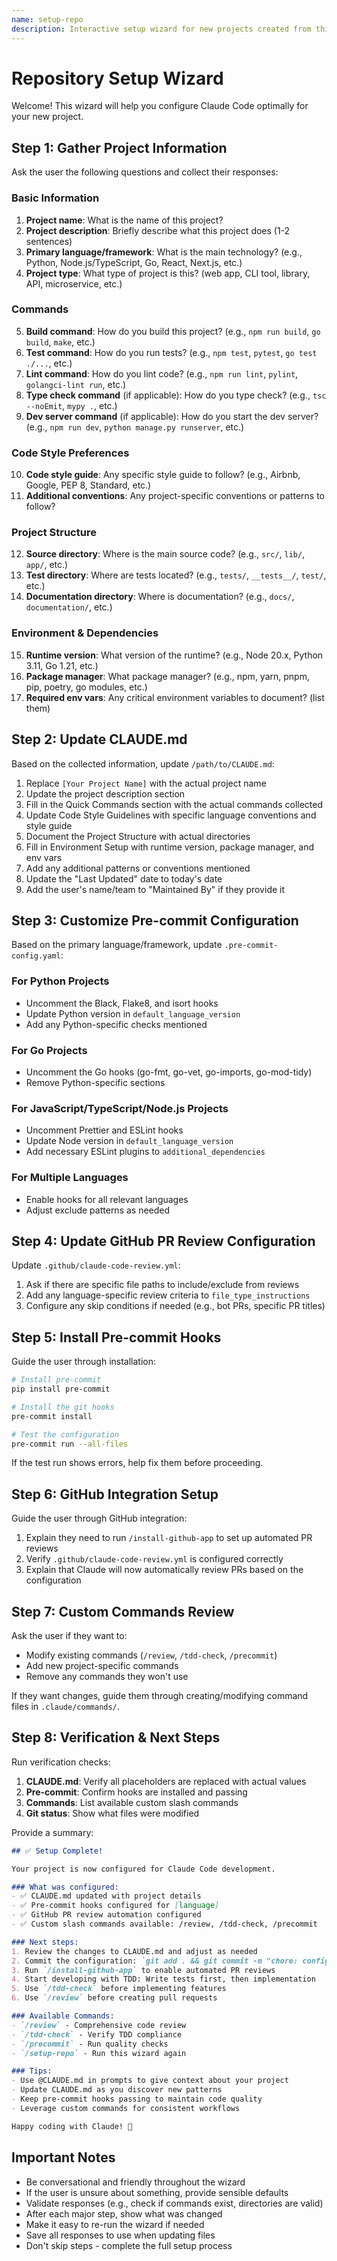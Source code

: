 ```yaml
---
name: setup-repo
description: Interactive setup wizard for new projects created from this template
---
```


# Repository Setup Wizard

Welcome! This wizard will help you configure Claude Code optimally for your new project.

## Step 1: Gather Project Information

Ask the user the following questions and collect their responses:

### Basic Information

1. **Project name**: What is the name of this project?
2. **Project description**: Briefly describe what this project does (1-2 sentences)
3. **Primary language/framework**: What is the main technology? (e.g., Python, Node.js/TypeScript, Go, React, Next.js, etc.)
4. **Project type**: What type of project is this? (web app, CLI tool, library, API, microservice, etc.)

### Commands

5. **Build command**: How do you build this project? (e.g., `npm run build`, `go build`, `make`, etc.)
6. **Test command**: How do you run tests? (e.g., `npm test`, `pytest`, `go test ./...`, etc.)
7. **Lint command**: How do you lint code? (e.g., `npm run lint`, `pylint`, `golangci-lint run`, etc.)
8. **Type check command** (if applicable): How do you type check? (e.g., `tsc --noEmit`, `mypy .`, etc.)
9. **Dev server command** (if applicable): How do you start the dev server? (e.g., `npm run dev`, `python manage.py runserver`, etc.)

### Code Style Preferences

10. **Code style guide**: Any specific style guide to follow? (e.g., Airbnb, Google, PEP 8, Standard, etc.)
11. **Additional conventions**: Any project-specific conventions or patterns to follow?

### Project Structure

12. **Source directory**: Where is the main source code? (e.g., `src/`, `lib/`, `app/`, etc.)
13. **Test directory**: Where are tests located? (e.g., `tests/`, `__tests__/`, `test/`, etc.)
14. **Documentation directory**: Where is documentation? (e.g., `docs/`, `documentation/`, etc.)

### Environment & Dependencies

15. **Runtime version**: What version of the runtime? (e.g., Node 20.x, Python 3.11, Go 1.21, etc.)
16. **Package manager**: What package manager? (e.g., npm, yarn, pnpm, pip, poetry, go modules, etc.)
17. **Required env vars**: Any critical environment variables to document? (list them)

## Step 2: Update CLAUDE.md

Based on the collected information, update `/path/to/CLAUDE.md`:

1. Replace `[Your Project Name]` with the actual project name
2. Update the project description section
3. Fill in the Quick Commands section with the actual commands collected
4. Update Code Style Guidelines with specific language conventions and style guide
5. Document the Project Structure with actual directories
6. Fill in Environment Setup with runtime version, package manager, and env vars
7. Add any additional patterns or conventions mentioned
8. Update the "Last Updated" date to today's date
9. Add the user's name/team to "Maintained By" if they provide it

## Step 3: Customize Pre-commit Configuration

Based on the primary language/framework, update `.pre-commit-config.yaml`:

### For Python Projects

- Uncomment the Black, Flake8, and isort hooks
- Update Python version in `default_language_version`
- Add any Python-specific checks mentioned

### For Go Projects

- Uncomment the Go hooks (go-fmt, go-vet, go-imports, go-mod-tidy)
- Remove Python-specific sections

### For JavaScript/TypeScript/Node.js Projects

- Uncomment Prettier and ESLint hooks
- Update Node version in `default_language_version`
- Add necessary ESLint plugins to `additional_dependencies`

### For Multiple Languages

- Enable hooks for all relevant languages
- Adjust exclude patterns as needed

## Step 4: Update GitHub PR Review Configuration

Update `.github/claude-code-review.yml`:

1. Ask if there are specific file paths to include/exclude from reviews
2. Add any language-specific review criteria to `file_type_instructions`
3. Configure any skip conditions if needed (e.g., bot PRs, specific PR titles)

## Step 5: Install Pre-commit Hooks

Guide the user through installation:

```bash
# Install pre-commit
pip install pre-commit

# Install the git hooks
pre-commit install

# Test the configuration
pre-commit run --all-files
```

If the test run shows errors, help fix them before proceeding.

## Step 6: GitHub Integration Setup

Guide the user through GitHub integration:

1. Explain they need to run `/install-github-app` to set up automated PR reviews
2. Verify `.github/claude-code-review.yml` is configured correctly
3. Explain that Claude will now automatically review PRs based on the configuration

## Step 7: Custom Commands Review

Ask the user if they want to:

- Modify existing commands (`/review`, `/tdd-check`, `/precommit`)
- Add new project-specific commands
- Remove any commands they won't use

If they want changes, guide them through creating/modifying command files in `.claude/commands/`.

## Step 8: Verification & Next Steps

Run verification checks:

1. **CLAUDE.md**: Verify all placeholders are replaced with actual values
2. **Pre-commit**: Confirm hooks are installed and passing
3. **Commands**: List available custom slash commands
4. **Git status**: Show what files were modified

Provide a summary:

```markdown
## ✅ Setup Complete!

Your project is now configured for Claude Code development.

### What was configured:
- ✅ CLAUDE.md updated with project details
- ✅ Pre-commit hooks configured for [language]
- ✅ GitHub PR review automation configured
- ✅ Custom slash commands available: /review, /tdd-check, /precommit

### Next steps:
1. Review the changes to CLAUDE.md and adjust as needed
2. Commit the configuration: `git add . && git commit -m "chore: configure Claude Code for project"`
3. Run `/install-github-app` to enable automated PR reviews
4. Start developing with TDD: Write tests first, then implementation
5. Use `/tdd-check` before implementing features
6. Use `/review` before creating pull requests

### Available Commands:
- `/review` - Comprehensive code review
- `/tdd-check` - Verify TDD compliance
- `/precommit` - Run quality checks
- `/setup-repo` - Run this wizard again

### Tips:
- Use @CLAUDE.md in prompts to give context about your project
- Update CLAUDE.md as you discover new patterns
- Keep pre-commit hooks passing to maintain code quality
- Leverage custom commands for consistent workflows

Happy coding with Claude! 🚀
```

## Important Notes

- Be conversational and friendly throughout the wizard
- If the user is unsure about something, provide sensible defaults
- Validate responses (e.g., check if commands exist, directories are valid)
- After each major step, show what was changed
- Make it easy to re-run the wizard if needed
- Save all responses to use when updating files
- Don't skip steps - complete the full setup process
